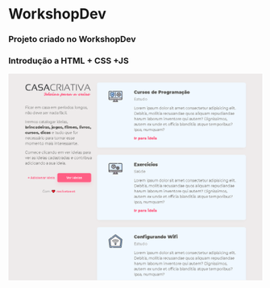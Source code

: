 # WorkshopDev
### Projeto criado no WorkshopDev

### Introdução a HTML + CSS +JS


![Imagem casa criativa](imagem1-index.png?raw=true "Casa Criativa")
